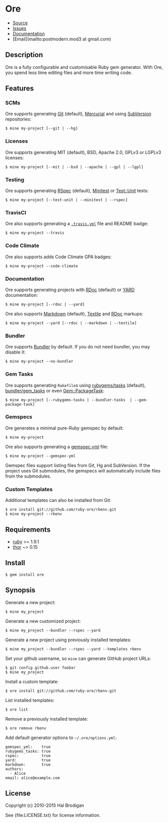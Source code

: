 # Ore

* [Source](https://github.com/ruby-ore/ore)
* [Issues](https://github.com/ruby-ore/ore/issues)
* [Documentation](http://rubydoc.info/gems/ore/frames)
* [Email](mailto:postmodern.mod3 at gmail.com)

## Description

Ore is a fully configurable and customisable Ruby gem generator. With Ore, you
spend less time editing files and more time writing code.

## Features

### SCMs

Ore supports generating [Git][git] (default), [Mercurial][hg] and using
[SubVersion][svn] repositories:

    $ mine my-project [--git | --hg]

### Licenses

Ore supports generating MIT (default), BSD, Apache 2.0, GPLv3 or LGPLv3
licenses:

    $ mine my-project [--mit | --bsd | --apache | --gpl | --lgpl]

### Testing

Ore supports generating [RSpec][rspec] (default), [Minitest][minitest] or
[Test::Unit][test_unit] tests:

    $ mine my-project [--test-unit | --minitest | --rspec]

### TravisCI

Ore also supports generating a [`.travis.yml`][travis.yml] file and README
badge:

    $ mine my-project --travis

### Code Climate

Ore also supports adds Code Climate GPA badges:

    $ mine my-project --code-climate

### Documentation

Ore supports generating projects with [RDoc][rdoc] (default) or [YARD][yard]
documentation:

    $ mine my-project [--rdoc | --yard]

Ore also supports [Markdown][markdown] (default), [Textile][textile] and
[RDoc][rdoc] markups:

    $ mine my-project --yard [--rdoc | --markdown | --textile]

### Bundler

Ore supports [Bundler][bundler] by default. If you do not need bundler, you may
disable it:

    $ mine my-project --no-bundler

### Gem Tasks

Ore supports generating `Rakefile`s using [rubygems/tasks][rubygems_tasks]
(default), [bundler/gem_tasks][bundler] or even
[Gem::PackageTask][gem_package_task]:

    $ mine my-project [--rubygems-tasks | --bundler-tasks  | --gem-package-task]

### Gemspecs

Ore generates a minimal pure-Ruby gemspec by default:

    $ mine my-project

Ore also supports generating a [gemspec.yml] file:

    $ mine my-project --gemspec-yml

Gemspec files support listing files from Git, Hg and SubVersion. If the project
uses Git submodules, the gemspecs will automatically include files from the
submodules.

### Custom Templates

Additional templates can also be installed from Git:

    $ ore install git://github.com/ruby-ore/rbenv.git
    $ mine my-project --rbenv

## Requirements

* [ruby] >= 1.9.1
* [thor] ~> 0.15

## Install

    $ gem install ore

## Synopsis

Generate a new project:

    $ mine my_project

Generate a new customized project:

    $ mine my_project --bundler --rspec --yard

Generate a new project using previously installed templates:

    $ mine my_project --bundler --rspec --yard --templates rbenv

Set your github username, so `mine` can generate GitHub project URLs:

    $ git config github.user foobar
    $ mine my_project

Install a custom template:

    $ ore install git://github.com/ruby-ore/rbenv.git

List installed templates:

    $ ore list

Remove a previously installed template:

    $ ore remove rbenv

Add default generator options to `~/.ore/options.yml`:

    gemspec_yml:    true
    rubygems_tasks: true
    rspec:          true
    yard:           true
    markdown:       true
    authors:
      - Alice
    email: alice@example.com

## License

Copyright (c) 2010-2015 Hal Brodigan

See {file:LICENSE.txt} for license information.

[git]: http://git-scm.com/
[hg]: http://mercurial.selenic.com/
[svn]: http://subversion.tigris.org/
[gemspec.yml]: https://github.com/ruby-ore/ore/blob/master/gemspec.yml
[rubygems_tasks]: https://github.com/postmodern/rubygems-tasks#readme
[bundler]: http://gembundler.com/
[gem_package_task]: http://rubygems.rubyforge.org/rubygems-update/Gem/PackageTask.html
[rdoc]: http://rdoc.rubyforge.org/
[markdown]: http://daringfireball.net/projects/markdown/
[textile]: http://textile.sitemonks.com/
[yard]: http://yardoc.org/
[rspec]: http://rspec.info/
[test_unit]: http://test-unit.rubyforge.org/
[minitest]: https://github.com/seattlerb/minitest#readme
[travis.yml]: http://docs.travis-ci.com/user/languages/ruby/

[ruby]: https://www.ruby-lang.org/
[thor]: https://github.com/wycats/thor#readme
